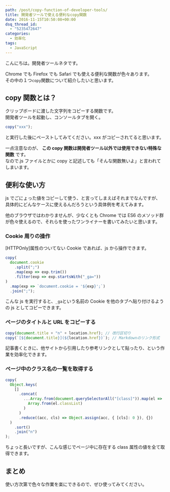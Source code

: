 ```yaml
---
path: /post/copy-function-of-developer-tools/
title: 開発者ツールで使える便利なcopy関数
date: 2016-11-15T10:50:08+00:00
dsq_thread_id:
  - "5235472647"
categories:
  - 効率化
tags:
  - JavaScript
---
```


こんにちは。開発者ツールネタです。

Chrome でも Firefox でも Safari でも使える便利な関数が色々あります。  
その中の１つ`copy`関数について紹介したいと思います。

<!--more-->

## copy 関数とは？

クリップボードに渡した文字列をコピーする関数です。  
開発者ツールを起動し、コンソールタブを開く。

```javascript
copy("xxx");
```

と実行した後にペーストしてみてください。xxx がコピーされてると思います。

一点注意なのが、 **この copy 関数は開発者ツール以外では使用できない特殊な関数** です。  
なので.js ファイルとかに copy と記述しても「そんな関数無いよ」と言われてしまいます。

## 便利な使い方

js でごにょった値をコピーして使う、と言ってしまえばそれまでなんですが、  
具体的にどんなケースに使えるんだろうという具体例を考えてみます。

他のブラウザではわかりませんが、少なくとも Chrome では ES6 のメソッド群が色々使えるので、それらを使ったワンライナーを書いてみたいと思います。

### Cookie 周りの操作

[HTTPOnly]属性のついてない Cookie であれば、js から操作できます。

```javascript
copy(
  document.cookie
    .split(";")
    .map(exp => exp.trim())
    .filter(exp => exp.startsWith("_ga="))
)
  .map(exp => `document.cookie = '${exp}';`)
  .join(";");
```

こんな js を実行すると、`_ga`という名前の Cookie を他のタブへ貼り付けるようの js としてコピーできます。

### ページのタイトルと URL をコピーする

```javascript
copy(document.title + "n" + location.href); // 改行区切り
copy(`[${document.title}](${location.href})`); // Markdownのリンク形式
```

記事書くときに、他サイトから引用したり参考リンクとして貼ったり、という作業を効率化できます。

### ページ中のクラス名の一覧を取得する

```javascript
copy(
  Object.keys(
    []
      .concat(
        ...Array.from(document.querySelectorAll("[class]")).map(el =>
          Array.from(el.classList)
        )
      )
      .reduce((acc, cls) => Object.assign(acc, { [cls]: 0 }), {})
  )
    .sort()
    .join("n")
);
```

ちょっと長いですが、こんな感じでページ中に存在する class 属性の値を全て取得できます。

## まとめ

使い方次第で色々な作業を楽にできるので、ぜひ使ってみてください。
